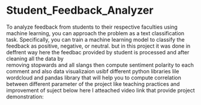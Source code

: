 # Student_Feedback_Analyzer
 To analyze feedback from students to their respective faculties using machine learning, you can approach the problem as a text classification task.
 Specifically, you can train a machine learning model to classify the feedback as positive, negative, or neutral.
 but in this project it was done in deffrent way  here the feedbac provided by student is processed and after cleaning all the data by  
 removing stopwards and all slangs then compute sentiment polarity to each comment  and also  data visualizaion  usibf different python libraries 
 lile wordcloud  and pandas library that will help you  to compute correlation between different parameter of the project like teaching practices 
 and improvement  of suject
 below here I atteached video link that provide project demonstration:
